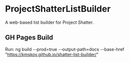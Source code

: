 # ProjectShatterListBuilder

A web-based list builder for Project Shatter.

## GH Pages Build

Run:
ng build --prod=true --output-path=docs --base-href "https://kmskov.github.io/shatter-list-builder/"